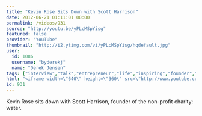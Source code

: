 ```yaml
---
title: "Kevin Rose Sits Down with Scott Harrison"
date: 2012-06-21 01:11:01 00:00
permalink: /videos/931
source: "http://youtu.be/yPLcMSpYisg"
featured: false
provider: "YouTube"
thumbnail: "http://i2.ytimg.com/vi/yPLcMSpYisg/hqdefault.jpg"
user:
  id: 1086
  username: "byderekj"
  name: "Derek Jensen"
tags: ["interview","talk","entrepreneur","life","inspiring","founder","mistakes","charity"]
html: "<iframe width=\"640\" height=\"360\" src=\"http://www.youtube.com/embed/yPLcMSpYisg?wmode=transparent&fs=1&feature=oembed\" frameborder=\"0\" allowfullscreen></iframe>"
id: 931
---
```


Kevin Rose sits down with Scott Harrison, founder of the non-profit charity: water.